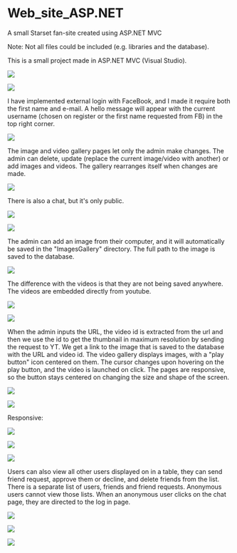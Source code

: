 # Web_site_ASP.NET
A small Starset fan-site created using ASP.NET MVC

Note: Not all files could be included (e.g. libraries and the database).

This is a small project made in ASP.NET MVC (Visual Studio). 
<!--![](gif/1.gif)
![](gif/2.gif)-->
![](pictures/im1.png)

![](pictures/im2.png)

I have implemented external login with FaceBook, and I made it require both the first name and e-mail. A hello message will appear with the current username (chosen 
on register or the first name requested from FB) in the top right corner. 

![](pictures/im3.png)

The image and video gallery pages let only the admin make changes. The admin can delete, update (replace the current image/video with another) or add images and videos. 
The gallery rearranges itself when changes are made. 

![](pictures/im4.png)

There is also a chat, but it's only public. 

![](pictures/im5.png)

![](pictures/im13.png)
<!--![](gif/3.gif)-->

The admin can add an image from their computer, and it will automatically be saved in the "ImagesGallery" directory. The full path to the image is saved to the database.
<!--Note: My screen capture recording doesn't show how I chose the file from my computer for some reason. -->

![](pictures/im6.png)

The difference with the videos is that they are not being saved anywhere. The videos are embedded directly from youtube. 

![](pictures/im9.png)

![](pictures/im7.png)


<!--![](gif/4.gif)-->
When the admin inputs the URL, the video id is extracted from the url and then we use the id to get the thumbnail in maximum resolution by sending the request to YT. 
We get a link to the image that is saved to the database with the URL and video id. The video gallery displays images, with a "play button" icon centered on them. 
The cursor changes upon hovering on the play button, and the video is launched on click. The pages are responsive, so the button stays centered on changing the size and shape of the screen. 

![](pictures/im10.png)

![](pictures/im12.png)
<!--![](gif/5.gif)
![](gif/4.5.gif)-->
<!--The messages from the chat here were sent from different accounts from incognito tabs, though the tabs don't show on the recording.
![](gif/6.gif)-->

Responsive:

![](pictures/im17.png)

![](pictures/im18.png)

![](pictures/im19.png)


Users can also view all other users displayed on in a table, they can send friend request, approve them or decline, and delete friends from the list. There is a separate list of users, friends and friend requests. Anonymous users cannot view those lists. When an anonymous user clicks on the chat page, they are directed to the log in page. 
<!--![](gif/7.gif)
![](gif/8.gif)-->

![](pictures/im14.png)

![](pictures/im15.png)

![](pictures/im16.png)




